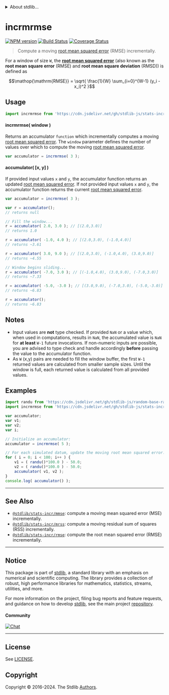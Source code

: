 <!--

@license Apache-2.0

Copyright (c) 2018 The Stdlib Authors.

Licensed under the Apache License, Version 2.0 (the "License");
you may not use this file except in compliance with the License.
You may obtain a copy of the License at

   http://www.apache.org/licenses/LICENSE-2.0

Unless required by applicable law or agreed to in writing, software
distributed under the License is distributed on an "AS IS" BASIS,
WITHOUT WARRANTIES OR CONDITIONS OF ANY KIND, either express or implied.
See the License for the specific language governing permissions and
limitations under the License.

-->


<details>
  <summary>
    About stdlib...
  </summary>
  <p>We believe in a future in which the web is a preferred environment for numerical computation. To help realize this future, we've built stdlib. stdlib is a standard library, with an emphasis on numerical and scientific computation, written in JavaScript (and C) for execution in browsers and in Node.js.</p>
  <p>The library is fully decomposable, being architected in such a way that you can swap out and mix and match APIs and functionality to cater to your exact preferences and use cases.</p>
  <p>When you use stdlib, you can be absolutely certain that you are using the most thorough, rigorous, well-written, studied, documented, tested, measured, and high-quality code out there.</p>
  <p>To join us in bringing numerical computing to the web, get started by checking us out on <a href="https://github.com/stdlib-js/stdlib">GitHub</a>, and please consider <a href="https://opencollective.com/stdlib">financially supporting stdlib</a>. We greatly appreciate your continued support!</p>
</details>

# incrmrmse

[![NPM version][npm-image]][npm-url] [![Build Status][test-image]][test-url] [![Coverage Status][coverage-image]][coverage-url] <!-- [![dependencies][dependencies-image]][dependencies-url] -->

> Compute a moving [root mean squared error][root-mean-squared-error] (RMSE) incrementally.

<section class="intro">

For a window of size `W`, the [**root mean squared error**][root-mean-squared-error] (also known as the **root mean square error** (RMSE) and **root mean square deviation** (RMSD)) is defined as

<!-- <equation class="equation" label="eq:root_mean_squared_error" align="center" raw="\operatorname{RMSE} = \sqrt{ \frac{1}{W} \sum_{i=0}^{W-1} (y_i - x_i)^2 }" alt="Equation for the root mean squared error."> -->

```math
\mathop{\mathrm{RMSE}} = \sqrt{ \frac{1}{W} \sum_{i=0}^{W-1} (y_i - x_i)^2 }
```

<!-- <div class="equation" align="center" data-raw-text="\operatorname{RMSE} = \sqrt{ \frac{1}{W} \sum_{i=0}^{W-1} (y_i - x_i)^2 }" data-equation="eq:root_mean_squared_error">
    <img src="https://cdn.jsdelivr.net/gh/stdlib-js/stdlib@6c360ad04d4b48c623a626d13723b4dc33ff0e8e/lib/node_modules/@stdlib/stats/incr/mrmse/docs/img/equation_root_mean_squared_error.svg" alt="Equation for the root mean squared error.">
    <br>
</div> -->

<!-- </equation> -->

</section>

<!-- /.intro -->



<section class="usage">

## Usage

```javascript
import incrmrmse from 'https://cdn.jsdelivr.net/gh/stdlib-js/stats-incr-mrmse@deno/mod.js';
```

#### incrmrmse( window )

Returns an accumulator `function` which incrementally computes a moving [root mean squared error][root-mean-squared-error]. The `window` parameter defines the number of values over which to compute the moving [root mean squared error][root-mean-squared-error].

```javascript
var accumulator = incrmrmse( 3 );
```

#### accumulator( \[x, y] )

If provided input values `x` and `y`, the accumulator function returns an updated [root mean squared error][root-mean-squared-error]. If not provided input values `x` and `y`, the accumulator function returns the current [root mean squared error][root-mean-squared-error].

```javascript
var accumulator = incrmrmse( 3 );

var r = accumulator();
// returns null

// Fill the window...
r = accumulator( 2.0, 3.0 ); // [(2.0,3.0)]
// returns 1.0

r = accumulator( -1.0, 4.0 ); // [(2.0,3.0), (-1.0,4.0)]
// returns ~3.61

r = accumulator( 3.0, 9.0 ); // [(2.0,3.0), (-1.0,4.0), (3.0,9.0)]
// returns ~4.55

// Window begins sliding...
r = accumulator( -7.0, 3.0 ); // [(-1.0,4.0), (3.0,9.0), (-7.0,3.0)]
// returns ~7.33

r = accumulator( -5.0, -3.0 ); // [(3.0,9.0), (-7.0,3.0), (-5.0,-3.0)]
// returns ~6.83

r = accumulator();
// returns ~6.83
```

</section>

<!-- /.usage -->

<section class="notes">

## Notes

-   Input values are **not** type checked. If provided `NaN` or a value which, when used in computations, results in `NaN`, the accumulated value is `NaN` for **at least** `W-1` future invocations. If non-numeric inputs are possible, you are advised to type check and handle accordingly **before** passing the value to the accumulator function.
-   As `W` (x,y) pairs are needed to fill the window buffer, the first `W-1` returned values are calculated from smaller sample sizes. Until the window is full, each returned value is calculated from all provided values.

</section>

<!-- /.notes -->

<section class="examples">

## Examples

<!-- eslint no-undef: "error" -->

```javascript
import randu from 'https://cdn.jsdelivr.net/gh/stdlib-js/random-base-randu@deno/mod.js';
import incrmrmse from 'https://cdn.jsdelivr.net/gh/stdlib-js/stats-incr-mrmse@deno/mod.js';

var accumulator;
var v1;
var v2;
var i;

// Initialize an accumulator:
accumulator = incrmrmse( 5 );

// For each simulated datum, update the moving root mean squared error...
for ( i = 0; i < 100; i++ ) {
    v1 = ( randu()*100.0 ) - 50.0;
    v2 = ( randu()*100.0 ) - 50.0;
    accumulator( v1, v2 );
}
console.log( accumulator() );
```

</section>

<!-- /.examples -->

<!-- Section for related `stdlib` packages. Do not manually edit this section, as it is automatically populated. -->

<section class="related">

* * *

## See Also

-   <span class="package-name">[`@stdlib/stats-incr/mmse`][@stdlib/stats/incr/mmse]</span><span class="delimiter">: </span><span class="description">compute a moving mean squared error (MSE) incrementally.</span>
-   <span class="package-name">[`@stdlib/stats-incr/mrss`][@stdlib/stats/incr/mrss]</span><span class="delimiter">: </span><span class="description">compute a moving residual sum of squares (RSS) incrementally.</span>
-   <span class="package-name">[`@stdlib/stats-incr/rmse`][@stdlib/stats/incr/rmse]</span><span class="delimiter">: </span><span class="description">compute the root mean squared error (RMSE) incrementally.</span>

</section>

<!-- /.related -->

<!-- Section for all links. Make sure to keep an empty line after the `section` element and another before the `/section` close. -->


<section class="main-repo" >

* * *

## Notice

This package is part of [stdlib][stdlib], a standard library with an emphasis on numerical and scientific computing. The library provides a collection of robust, high performance libraries for mathematics, statistics, streams, utilities, and more.

For more information on the project, filing bug reports and feature requests, and guidance on how to develop [stdlib][stdlib], see the main project [repository][stdlib].

#### Community

[![Chat][chat-image]][chat-url]

---

## License

See [LICENSE][stdlib-license].


## Copyright

Copyright &copy; 2016-2024. The Stdlib [Authors][stdlib-authors].

</section>

<!-- /.stdlib -->

<!-- Section for all links. Make sure to keep an empty line after the `section` element and another before the `/section` close. -->

<section class="links">

[npm-image]: http://img.shields.io/npm/v/@stdlib/stats-incr-mrmse.svg
[npm-url]: https://npmjs.org/package/@stdlib/stats-incr-mrmse

[test-image]: https://github.com/stdlib-js/stats-incr-mrmse/actions/workflows/test.yml/badge.svg?branch=v0.2.0
[test-url]: https://github.com/stdlib-js/stats-incr-mrmse/actions/workflows/test.yml?query=branch:v0.2.0

[coverage-image]: https://img.shields.io/codecov/c/github/stdlib-js/stats-incr-mrmse/main.svg
[coverage-url]: https://codecov.io/github/stdlib-js/stats-incr-mrmse?branch=main

<!--

[dependencies-image]: https://img.shields.io/david/stdlib-js/stats-incr-mrmse.svg
[dependencies-url]: https://david-dm.org/stdlib-js/stats-incr-mrmse/main

-->

[chat-image]: https://img.shields.io/gitter/room/stdlib-js/stdlib.svg
[chat-url]: https://app.gitter.im/#/room/#stdlib-js_stdlib:gitter.im

[stdlib]: https://github.com/stdlib-js/stdlib

[stdlib-authors]: https://github.com/stdlib-js/stdlib/graphs/contributors

[umd]: https://github.com/umdjs/umd
[es-module]: https://developer.mozilla.org/en-US/docs/Web/JavaScript/Guide/Modules

[deno-url]: https://github.com/stdlib-js/stats-incr-mrmse/tree/deno
[deno-readme]: https://github.com/stdlib-js/stats-incr-mrmse/blob/deno/README.md
[umd-url]: https://github.com/stdlib-js/stats-incr-mrmse/tree/umd
[umd-readme]: https://github.com/stdlib-js/stats-incr-mrmse/blob/umd/README.md
[esm-url]: https://github.com/stdlib-js/stats-incr-mrmse/tree/esm
[esm-readme]: https://github.com/stdlib-js/stats-incr-mrmse/blob/esm/README.md
[branches-url]: https://github.com/stdlib-js/stats-incr-mrmse/blob/main/branches.md

[stdlib-license]: https://raw.githubusercontent.com/stdlib-js/stats-incr-mrmse/main/LICENSE

[root-mean-squared-error]: https://en.wikipedia.org/wiki/Root-mean-square_deviation

<!-- <related-links> -->

[@stdlib/stats/incr/mmse]: https://github.com/stdlib-js/stats-incr-mmse/tree/deno

[@stdlib/stats/incr/mrss]: https://github.com/stdlib-js/stats-incr-mrss/tree/deno

[@stdlib/stats/incr/rmse]: https://github.com/stdlib-js/stats-incr-rmse/tree/deno

<!-- </related-links> -->

</section>

<!-- /.links -->
